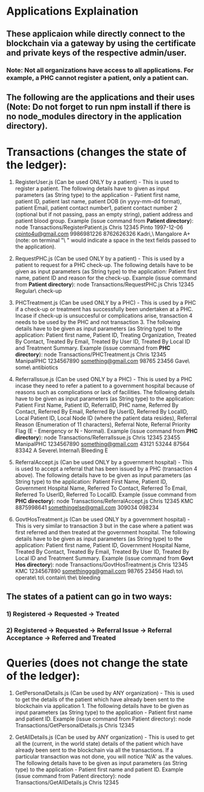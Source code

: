 # Applications Explaination

## These applicaion while directly connect to the blockchain via a gateway by using the certificate and private keys of the respective admin/user. 

### Note: Not all organizations have access to all applications. For example, a PHC cannot register a patient, only a patient can.

## The following are the applications and their uses (Note: Do not forget to run npm install if there is no node_modules directory in the application directory).

# Transactions (changes the state of the ledger):

1. RegisterUser.js (Can be used ONLY by a patient) - This is used to register a patient. The following details have to given as input parameters (as String type) to the application - Patient first name, patient ID, patient last name, patient DOB (in yyyy-mm-dd format), patient Email, patient contact number1, patient contact number 2 (optional but if not passing, pass an empty string), patient address and patient blood group. Example (issue command from <b>Patient directory</b>): node Transactions/RegisterPatient.js Chris 12345 Pinto 1997-12-06 cpinto4u@gmail.com 9986981226 8762626326 Kadri,\ Mangalore A+ (note: on terminal "\ " would indicate a space in the text fields passed to the application). 

2. RequestPHC.js (Can be used ONLY by a patient) - This is used by a patient to request for a PHC check-up. The following details have to be given as input parameters (as String type) to the application: Patient first name, patient ID and reason for the check-up. Example (issue command from <b>Patient directory</b>): node Transactions/RequestPHC.js Chris 12345 Regular\ check-up

3. PHCTreatment.js (Can be used ONLY by a PHC) - This is used by a PHC if a check-up or treatment has successfully been undertaken at a PHC. Incase if check-up is unsuccesful or complications arise, transaction 4 needs to be used by the PHC and not transaction 3. The following details have to be given as input parameters (as String type) to the application: Patient first name, Patient ID, Treating Organization, Treated By Contact, Treated By Email, Treated By User ID, Treated By Local ID and Treatment Summary. Example (issue command from <b>PHC directory</b>): node Transactions/PHCTreatment.js Chris 12345 ManipalPHC 1234567890 something@gmail.com 98765 23456 Gave\ some\ antibiotics 

4. ReferralIssue.js (Can be used ONLY by a PHC) - This is used by a PHC incase they need to refer a patient to a government hospital because of reasons such as complications or lack of facilities. The following details have to be given as input parameters (as String type) to the application: Patient First Name, Patient ID, ReferralID, PHC name, Referred By Contact, Referred By Email, Referred By UserID, Referred By LocalID, Local Patient ID, Local Node ID (where the patient data resides), Referral Reason (Enumeration of 11 characters), Referral Note, Referral Priority Flag (E - Emergency or N - Normal). Example (issue command from <b>PHC directory</b>): node Transactions/ReferralIssue.js Chris 12345 23455 ManipalPHC 1234567890 something@gmail.com 43121 53244 87564 83342 A Severe\ Internal\ Bleeding E

5. ReferralAccept.js (Can be used ONLY by a government hospital) - This is used to accept a referral that has been issued by a PHC (transaction 4 above). The following details have to be given as input parameters (as String type) to the application: Patient First Name, Patient ID, Government Hospital Name, Referred To Contact, Referred To Email, Referred To UserID, Referred To LocalID. Example (issue command from <b>PHC directory</b>): node Transactions/ReferralAccept.js Chris 12345 KMC 8875998641 somethingelse@gmail.com 309034 098234 

6. GovtHosTreatment.js (Can be used ONLY by a government hospital) - This is very similar to transaction 3 but in the case where a patient was first referred and then treated at the government hospital. The following details have to be given as input parameters (as String type) to the application: Patient first name, Patient ID, Government Hospital Name, Treated By Contact, Treated By Email, Treated By User ID, Treated By Local ID and Treatment Summary. Example (issue command from <b>Govt Hos directory</b>): node Transactions/GovtHosTreatment.js Chris 12345 KMC 1234567890 somethinggg@gmail.com 98765 23456 Had\ to\ operate\ to\ contain\ the\ bleeding

## The states of a patient can go in two ways:
### 1) Registered -> Requested -> Treated
### 2) Registered -> Requested -> Referral Issue -> Referral Acceptance -> Referred and Treated

# Queries (does not change the state of the ledger):

1. GetPersonalDetails.js (Can be used by ANY organization) - This is used to get the details of the patient which have already been sent to the blockchain via application 1. The following details have to be given as input parameters (as String type) to the application - Patient first name and patient ID. Example (issue command from Patient directory): node Transactions/GetPersonalDetails.js Chris 12345

1. GetAllDetails.js (Can be used by ANY organization) - This is used to get all the (current, in the world state) details of the patient which have already been sent to the blockchain via all the transactions. If a particular transaction was not done, you will notice 'N/A' as the values. The following details have to be given as input parameters (as String type) to the application - Patient first name and patient ID. Example (issue command from Patient directory): node Transactions/GetAllDetails.js Chris 12345
